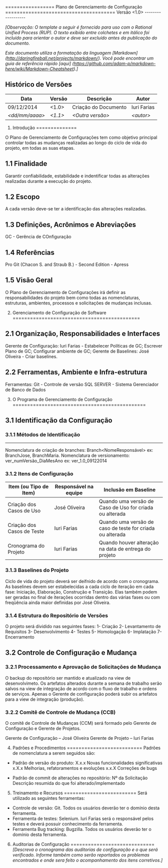 <Nome do Projeto>
=================
Plano de Gerenciamento de Configuração
======================================
Versão &lt;1.0&gt;
------------------

_[Observação: O template a seguir é fornecido para uso com o Rational Unified Process (RUP).  O texto exibido entre colchetes e em itálico foi incluído para orientar o autor e deve ser excluído antes da publicação do documento._

_Este documento utiliza a formatação da linguagem [Markdown] (http://daringfireball.net/projects/markdown/). Você pode encontrar um guia de referência rápido [aqui] (https://github.com/adam-p/markdown-here/wiki/Markdown-Cheatsheet).]_

Histórico de Versões
--------------------

|Data                |Versão       |Descrição               |Autor          |
|--------------------|-------------|------------------------|---------------|
|09/12/2014          |<1.0>        |Criação do Documento    |Iuri Farias    |
|_&lt;dd/mm/aaaa&gt;_|_&lt;1.1&gt;_|_&lt;Outra versão&gt;_  |_&lt;autor&gt;_|



1. Introdução
==============

O Plano de Gerenciamento de Configurações tem como objetivo principal controlar todas as mudanças realizadas ao longo do ciclo de vida do projeto, em todas as suas etapas.

1.1 Finalidade
---------------
Garantir confiabilidade, estabilidade e indentificar todas as alterações realizadas durante a execução do projeto.

1.2 Escopo
----------
A cada versão deve-se ter a identificação das alterações realizadas.

1.3 Definições, Acrônimos e Abreviações
---------------------------------------
GC - Gerência de COnfiguração

1.4 Referências
---------------
Pro Git (Chacon S. and Straub B.) - Second Edition - Apress

1.5 Visão Geral
---------------
O Plano de Gerenciamento de Configurações irá definir as responsabilidades do projeto bem como todas as nomenclaturas, estruturas, ambientes, processos e solicitações de mudanças inclusas.



2. Gerenciamento de Configuração de Software
============================================

2.1 Organização, Responsabilidades e Interfaces
------------------------------------------------
Gerente de Configuração: Iuri Farias - Estabelecer Políticas de GC; Escrever Plano de GC; Configurar ambiente de GC;
Gerente de Baselines: José Oliveira - Criar baselines.

2.2 Ferramentas, Ambiente e Infra-estrutura
-------------------------------------------
Ferramentas: 
Git - Controle de versão
SQL SERVER - Sistema Gerenciador de Banco de Dados
 

3. O Programa de Gerenciamento de Configuração
==============================================

3.1 Identificação da Configuração
---------------------------------
### 3.1.1 Métodos de Identificação
----------------------------------
Nomenclatura de criação de branches: Branch<NomeResponsável> ex: BranchJose, BranchMaria.
Nomenclatura de versionamento: ver_numVersão_DiaMesAno ex: ver_1.0_09122014

### 3.1.2 Itens de Configuração


| Item (ou Tipo de Item)                 | Responsável na equipe	     | Inclusão em Baseline |
|----------------------------------------|----------------------------|----------------------|
|Criação dos Casos de Uso                |José Oliveira               |Quando uma versão de Caso de Uso for criada ou alterada|
| Criação dos Casos de Teste             |Iuri Farias                 |Quando uma versão de caso de teste for criada ou alterada|
|Cronograma do Projeto                   |Iuri Farias                 |Quando houver alteração na data de entrega do projeto| 


### 3.1.3 Baselines do Projeto

Ciclo de vida do projeto deverá ser deifnido de acordo com o cronograma.
As baselines devem ser estabelecidas a cada ciclo de iteração em cada fase: Iniciação, Elaboração, Construção e Transição. Elas também podem ser geradas no final de iterações ocorridas dentro das várias fases ou com freqüência ainda maior definidas por José Oliveira.

### 3.1.4 Estrutura do Repositório de Versões
O projeto será dividido nas seguintes fases:
1- Criação
2- Levantamento de Requisitos
3- Desenvolvimento
4- Testes
5- Homologação
6- Implatação
7- Encerramento

3.2 Controle de Configuração e Mudança
--------------------------------------

### 3.2.1 Processamento e Aprovação de Solicitações de Mudança

O backup do repositório ser mantido e atualizado na view de desenvolvimeto. Os artefatos alterados durante a semana de trabalho serão salvos na view de integração de acordo com o fluxo de trabalho e ordens de serviços. Apenas o Gerente de configuração poderá subir os artefatos para a view de integração (produção).

### 3.2.2 Comitê de Controle de Mudança (CCB)

O comitê de Controle de Mudanças (CCM) será formado pelo Gerente de Configuração e  Gerente de Projetos.

Gerente de Configuração  –  José Oliveira
Gerente de Projeto – Iuri Farias


4. Padrões e Procedimentos
==========================
Padrões de nomenclatura a serem seguidos são:
- Padrão de versão do produto:
X.x.x	Novas funcionalidades significativas
x.X.x	Melhorias, refatoramentos e evoluções
x.x.X	Correções de bugs

- Padrão de commit de alterações no repositório:
Nº da Solicitação
Descrição resumida do que foi alterado/implementado


5. Treinamento e Recursos
=========================
Será utilizado as seguintes ferramentas:
- Controle de versão: Git. Todos os usuários deverão ter o domínio desta ferramenta.
- Ferramenta de testes: Selenium. Iuri Farias será o responsável pelos testes e deverá possuir conhecimento da ferramenta.
- Ferramenta Bug tracking: Bugzilla. Todos os usuários deverão ter o domínio desta ferramenta.



6. Auditorias de Configuração
=============================
_[Descreva o cronograma das auditorias de configuração e o que será verificado. Informe também como serão reportados os problemas encontrados e onde sera feito o acompanhamento dos itens corretivos.]_
